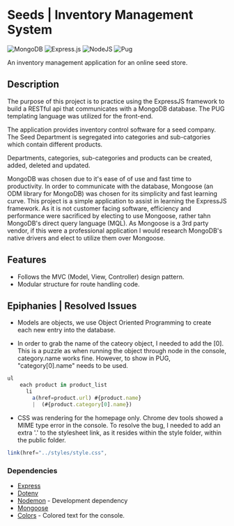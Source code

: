 # Seeds | Inventory Management System

![MongoDB](https://img.shields.io/badge/MongoDB-%234ea94b.svg?style=for-the-badge&logo=mongodb&logoColor=white) ![Express.js](https://img.shields.io/badge/express.js-%23404d59.svg?style=for-the-badge&logo=express&logoColor=%2361DAFB) ![NodeJS](https://img.shields.io/badge/node.js-6DA55F?style=for-the-badge&logo=node.js&logoColor=white) ![Pug](https://img.shields.io/badge/Pug-FFF?style=for-the-badge&logo=pug&logoColor=A86454)

An inventory management application for an online seed store.

## Description

The purpose of this project is to practice using the ExpressJS framework to build a RESTful api that communicates with a MongoDB database. The PUG templating language was utilized for the front-end.

The application provides inventory control software for a seed company. The Seed Department is segregated into categories and sub-catgories which contain different products.

Departments, categories, sub-categories and products can be created, added, deleted and updated.

MongoDB was chosen due to it's ease of of use and fast time to productivity. In order to communicate with the database, Mongoose (an ODM library for MongoDB) was chosen for its simplicity and fast learning curve.
This project is a simple application to assist in learning the ExpressJS framework. As it is not customer facing software, efficiency and performance were sacrificed by electing to use Mongoose, rather tahn MongoDB's direct query language (MQL).
As Mongoose is a 3rd party vendor, if this were a professional application I would research MongoDB's native drivers and elect to utilize them over Mongoose.

## Features

- Follows the MVC (Model, View, Controller) design pattern.
- Modular structure for route handling code.

## Epiphanies | Resolved Issues

- Models are objects, we use Object Oriented Programming to create each new entry into the database.

- In order to grab the name of the cateory object, I needed to add the [0]. This is a puzzle as when running the object through node in the console, category.name works fine. However, to show in PUG, "category[0].name" needs to be used.

```js
ul
    each product in product_list
      li
        a(href=product.url) #{product.name}
        |  (#{product.category[0].name})
```

- CSS was rendering for the homepage only. Chrome dev tools showed a MIME type error in the console. To resolve the bug, I needed to add an extra '.' to the stylesheet link, as it resides within the style folder, within the public folder.

```js
link(href="../styles/style.css",
```

### Dependencies

- [Express](https://expressjs.com/)
- [Dotenv](https://www.npmjs.com/package/dotenv)
- [Nodemon](https://nodemon.io/) - Development dependency
- [Mongoose](https://mongoosejs.com/)
- [Colors](https://www.npmjs.com/package/colors) - Colored text for the console.
